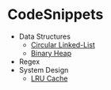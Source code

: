 # CodeSnippets

-   Data Structures
    -   [Circular Linked-List](/DataStructures/Linked-Lists/index.js)
    -   [Binary Heap](/DataStructures/Binary-Heap/index.js)
-   Regex
-   System Design
    -   [LRU Cache](/System%20Design/lru-cache)
